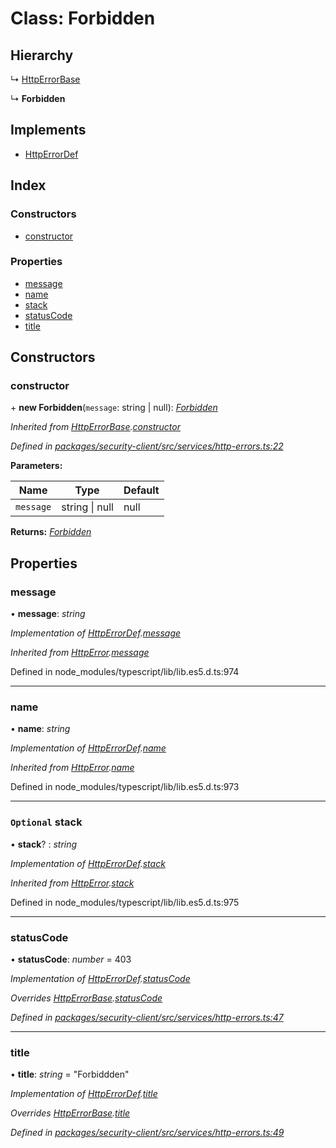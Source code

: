 # Class: Forbidden

## Hierarchy

  ↳ [HttpErrorBase](httperrorbase.md)

  ↳ **Forbidden**

## Implements

* [HttpErrorDef](../interfaces/httperrordef.md)

## Index

### Constructors

* [constructor](forbidden.md#constructor)

### Properties

* [message](forbidden.md#message)
* [name](forbidden.md#name)
* [stack](forbidden.md#optional-stack)
* [statusCode](forbidden.md#statuscode)
* [title](forbidden.md#title)

## Constructors

###  constructor

\+ **new Forbidden**(`message`: string | null): *[Forbidden](forbidden.md)*

*Inherited from [HttpErrorBase](httperrorbase.md).[constructor](httperrorbase.md#constructor)*

*Defined in [packages/security-client/src/services/http-errors.ts:22](https://github.com/TheSoftwareHouse/rad-modules-tools/blob/56e5326/packages/security-client/src/services/http-errors.ts#L22)*

**Parameters:**

Name | Type | Default |
------ | ------ | ------ |
`message` | string &#124; null | null |

**Returns:** *[Forbidden](forbidden.md)*

## Properties

###  message

• **message**: *string*

*Implementation of [HttpErrorDef](../interfaces/httperrordef.md).[message](../interfaces/httperrordef.md#message)*

*Inherited from [HttpError](../interfaces/httperror.md).[message](../interfaces/httperror.md#message)*

Defined in node_modules/typescript/lib/lib.es5.d.ts:974

___

###  name

• **name**: *string*

*Implementation of [HttpErrorDef](../interfaces/httperrordef.md).[name](../interfaces/httperrordef.md#name)*

*Inherited from [HttpError](../interfaces/httperror.md).[name](../interfaces/httperror.md#name)*

Defined in node_modules/typescript/lib/lib.es5.d.ts:973

___

### `Optional` stack

• **stack**? : *string*

*Implementation of [HttpErrorDef](../interfaces/httperrordef.md).[stack](../interfaces/httperrordef.md#optional-stack)*

*Inherited from [HttpError](../interfaces/httperror.md).[stack](../interfaces/httperror.md#optional-stack)*

Defined in node_modules/typescript/lib/lib.es5.d.ts:975

___

###  statusCode

• **statusCode**: *number* = 403

*Implementation of [HttpErrorDef](../interfaces/httperrordef.md).[statusCode](../interfaces/httperrordef.md#statuscode)*

*Overrides [HttpErrorBase](httperrorbase.md).[statusCode](httperrorbase.md#statuscode)*

*Defined in [packages/security-client/src/services/http-errors.ts:47](https://github.com/TheSoftwareHouse/rad-modules-tools/blob/56e5326/packages/security-client/src/services/http-errors.ts#L47)*

___

###  title

• **title**: *string* = "Forbiddden"

*Implementation of [HttpErrorDef](../interfaces/httperrordef.md).[title](../interfaces/httperrordef.md#title)*

*Overrides [HttpErrorBase](httperrorbase.md).[title](httperrorbase.md#title)*

*Defined in [packages/security-client/src/services/http-errors.ts:49](https://github.com/TheSoftwareHouse/rad-modules-tools/blob/56e5326/packages/security-client/src/services/http-errors.ts#L49)*
